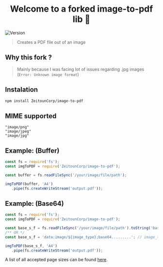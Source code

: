 <h1 align="center">Welcome to a forked image-to-pdf lib 👋</h1>
<p>
  <img alt="Version" src="https://img.shields.io/badge/version-1.0.1-green.svg?cacheSeconds=2592000" />
</p>

> Creates a PDF file out of an image

## Why this fork ?
> Mainly because I was facing lot of issues regarding .jpg images (```Error: Unknown image format```)

## Instalation
```sh
npm install ZeitounCorp/image-to-pdf
```

## MIME supported
```
"image/png"
"image/jpeg"
"image/jpg"
```

## Example: (Buffer)
```js
const fs = require('fs');
const imgToPDF = require('ZeitounCorp/image-to-pdf');

const buffer = fs.readFileSync('/your/image/file/path');

imgToPDF(buffer, 'A4')
   .pipe(fs.createWriteStream('output.pdf'));

```
## Example: (Base64)
```js
const fs = require('fs');
const imgToPDF = require('ZeitounCorp/image-to-pdf');

const base_s_f = fs.readFileSync('/your/image/file/path').toString('base64');
/** OR */
const base_s_f = 'data:image/${image_type};base64.........'; // image_type IN ['png', 'jpeg', 'jpg'];

imgToPDF(base_s_f, 'A4')
   .pipe(fs.createWriteStream('output.pdf'));

```

A list of all accepted page sizes can be found [here](sizes.json).
